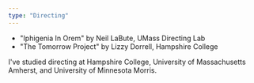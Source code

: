 ```yaml
---
type: "Directing"
---
```


* "Iphigenia In Orem" by Neil LaBute, UMass Directing Lab
* "The Tomorrow Project" by Lizzy Dorrell, Hampshire College

I've studied directing at Hampshire College, University of Massachusetts Amherst, and University of Minnesota Morris.
